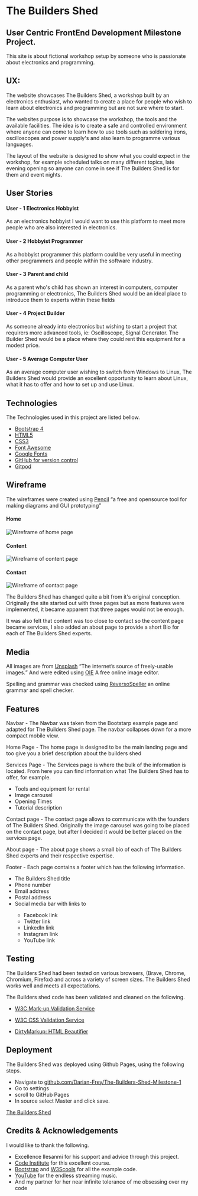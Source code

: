 <h1>The Builders Shed</h1> 

<h2>User Centric FrontEnd Development Milestone Project.</h2>

<p>This site is about fictional workshop setup by someone who is passionate 
about electronics and programming.</p>

<h2>UX:</h2>

<p>The website showcases The Builders Shed, a workshop built by an electronics enthusiast, who wanted to create a place for people who wish to learn about electronics and programming but are not sure where to start.</p>
<p>The websites purpose is to showcase the workshop, the tools and the available facilities. The idea is to create a safe and controlled environment where anyone can come to learn how to use tools such as soldering irons, oscilloscopes and power supply's and also learn to programme various languages.</p>
<p>The layout of the website is designed to show what you could expect in the workshop, for example scheduled talks on many different topics, late evening opening so anyone can come in see if The Builders Shed is for them and event nights.</p>

<h2>User Stories</h2>

<h4>User - 1 Electronics Hobbyist</h4>
<p>As an electronics hobbyist I would want to use this platform to meet more people who are also interested in electronics.</p>

<h4>User - 2 Hobbyist Programmer</h4>
<p>As a hobbyist programmer this platform could be very useful in meeting other programmers and people within the software industry.</p>

<h4>User - 3 Parent and child</h4>
<p>As a parent who's child has shown an interest in computers, computer programming or electronics, The Builders Shed would be an ideal place to introduce them to experts within these fields</p>

<h4>User - 4 Project Builder</h4>
<p>As someone already into electronics but wishing to start a project that requirers more advanced tools, ie: Oscilloscope, Signal Generator. The Builder Shed would be a place where they could rent this equipment for a modest price.</p>

<h4>User - 5 Average Computer User</h4>
<p>As an average computer user wishing to switch from Windows to Linux, The Builders Shed would provide an excellent opportunity to learn about Linux, what it has to offer and how to set up and use Linux.</p>

<h2>Technologies</h2>

<p>The Technologies used in this project are listed bellow.</p>

<ul>
    <li>
        <a href="https://getbootstrap.com/" rel="nofollow">Bootstrap 4</a>
    </li>
    <li>
        <a href="https://en.wikipedia.org/wiki/HTML5" rel="nofollow">HTML5</a>
    </li>
    <li>
        <a href="https://en.wikipedia.org/wiki/CSS" rel="nofollow">CSS3</a>
    <li>
        <a href="https://fontawesome.com/" rel="nofollow">Font Awesome</a>
    </li>
        <li>
        <a href="https://fonts.google.com/" rel="nofollow">Google Fonts</a>
    </li>
    <li>
        <a href="https://github.com/" rel="nofollow">GitHub for version control</a>
    </li>
    <li>
        <a href="https://gitpod.io/" rel="nofollow">Gitpod</a>
    </li>
</ul>

<h2>Wireframe</h2>

<p>The wireframes were created using <a href="https://github.com/evolus/pencil/graphs/contributors" rel="nofollow">Pencil</a> <q>a free and opensource tool for making diagrams and GUI prototyping</q></p>

<h4>Home</h4>
<img src="assets/wireframe/HomePage.jpg" alt="Wireframe of home page"> 
 <h4>Content</h4>
<img src="assets/wireframe/ContentPage.jpg" alt="Wireframe of content page"> 
<h4>Contact</h4>
<img src="assets/wireframe/ContactPage.jpg" alt="Wireframe of contact page">

<p>The Builders Shed has changed quite a bit from it's original conception.
Originally the site started out with three pages but as more features were
implemented, it became apparent that three pages would not be enough.</p>
<p>It was also felt that content was too close to contact so the content page became services, I also added an about page to provide a short Bio for each of The Builders Shed experts.</p>

<h2>Media</h2>

<p>All images are from <a href="https://unsplash.com/" rel="nofollow">Unsplash</a> <q>The internet’s source of freely-usable images.</q>
And were edited using <a href="https://www.online-image-editor.com/" rel="nofollow">OIE</a> A free online image editor.</p>
<p>Spelling and grammar was checked using <a href="https://www.reverso.net/spell-checker/english-spelling-grammar/" rel="nofollow">ReversoSpeller</a> an online grammar and spell checker.<p\>

<h2>Features</h2>

<p>Navbar - The Navbar was taken from the Bootstarp example page and adapted for The Builders Shed page. The navbar collapses down for a more compact mobile view.</p>

<p>Home Page - The home page is designed to be the main landing page and too give you a brief description about the builders shed</p>

<p>Services Page - The Services page is where the bulk of the information is located.
From here you can find information what The Builders Shed has to offer, for example.</p>

<ul>
    <li>Tools and equipment for rental</li>
    <li>Image carousel</li>
    <li>Opening Times</li>
    <li>Tutorial description</li>
</ul>

<p>Contact page - The contact page allows to communicate with the founders of The Builders Shed.
Originally the image carousel was going to be placed on the contact page, but after I decided it would be better placed on the services page.</p>

<p>About page - The about page shows a small bio of each of The Builders Shed experts and their respective expertise.</p>

<p>Footer - Each page contains a footer which has the following information.</p>

<ul>
    <li>The Builders Shed title</li>
    <li>Phone number</li>
    <li>Email address</li>
    <li>Postal address</li>
    <li>Social media bar with links to</li>
    <ul>
        <li>Facebook link</li>
        <li>Twitter link</li>
        <li>LinkedIn link</li>
        <li>Instagram link</li>
        <li>YouTube link</li>
    </ul>
</ul>

<h2>Testing</h2>

<p>The Builders Shed had been tested on various browsers, (Brave, Chrome, Chromium, Firefox) and across a variety of screen sizes.
The Builders Shed works well and meets all expectations.</p>

<p>The Builders shed code has been validated and cleaned on the following.</p>
<ul>
    <li>
        <p><a href="https://validator.w3.org/" rel="nofollow">W3C Mark-up Validation Service</a></p>
    </li>
    <li>
        <p><a href="https://jigsaw.w3.org/css-validator/" rel="nofollow">W3C CSS Validation Service</a></p>
    </li>
    <li>
        <p><a href="https://www.10bestdesign.com/dirtymarkup/" rel="nofollow">DirtyMarkup: HTML Beautifier</a></p>
    </li>
</ul>

<h2>Deployment</h2>

<p>The Builders Shed was deployed using Github Pages, using the following steps.</p>
<ul>
    <li>Navigate to <a href="https://github.com/Darian-Frey/The-Builders-Shed-Milestone-1">github.com/Darian-Frey/The-Builders-Shed-Milestone-1</a></li>
    <li>Go to settings</li>
    <li>scroll to GitHub Pages</li>
    <li>In source select Master and click save.</li>
</ul>

<a href="https://darian-frey.github.io/The-Builders-Shed-Milestone-1/">The Builders Shed</a>

<h2>Credits & Acknowledgements</h2>
<p>I would like to thank the following.</p>
<ul>
    <li>Excellence Ilesanmi for his support and advice through this project.</li>
    <li><a href="https://courses.codeinstitute.net/">Code Institute</a> for this excellent course.</li>
    <li><a href="https://getbootstrap.com/">Bootstrap</a> and <a href="https://www.w3schools.com/">W3Scools</a> for all the example code.</li>
    <li><a href="https://www.youtube.com/">YouTube</a> for the endless streaming music.</li>
    <li>And my partner for her near infinite tolerance of me obsessing over my code</li>
</ul>


